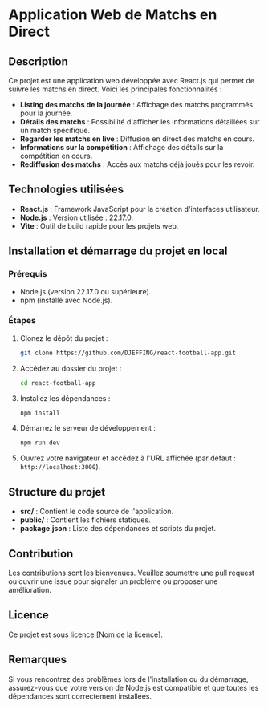 # Application Web de Matchs en Direct  

## Description  
Ce projet est une application web développée avec React.js qui permet de suivre les matchs en direct. Voici les principales fonctionnalités :  
- **Listing des matchs de la journée** : Affichage des matchs programmés pour la journée.  
- **Détails des matchs** : Possibilité d'afficher les informations détaillées sur un match spécifique.  
- **Regarder les matchs en live** : Diffusion en direct des matchs en cours.  
- **Informations sur la compétition** : Affichage des détails sur la compétition en cours.  
- **Rediffusion des matchs** : Accès aux matchs déjà joués pour les revoir.  

## Technologies utilisées  
- **React.js** : Framework JavaScript pour la création d'interfaces utilisateur.  
- **Node.js** : Version utilisée : 22.17.0.  
- **Vite** : Outil de build rapide pour les projets web.  

## Installation et démarrage du projet en local  

### Prérequis  
- Node.js (version 22.17.0 ou supérieure).  
- npm (installé avec Node.js).  

### Étapes  
1. Clonez le dépôt du projet :  
    ```bash  
    git clone https://github.com/DJEFFING/react-football-app.git 
    ```  
2. Accédez au dossier du projet :  
    ```bash  
    cd react-football-app  
    ```  
3. Installez les dépendances :  
    ```bash  
    npm install  
    ```  
4. Démarrez le serveur de développement :  
    ```bash  
    npm run dev  
    ```  
5. Ouvrez votre navigateur et accédez à l'URL affichée (par défaut : `http://localhost:3000`).  

## Structure du projet  
- **src/** : Contient le code source de l'application.  
- **public/** : Contient les fichiers statiques.  
- **package.json** : Liste des dépendances et scripts du projet.  

## Contribution  
Les contributions sont les bienvenues. Veuillez soumettre une pull request ou ouvrir une issue pour signaler un problème ou proposer une amélioration.  

## Licence  
Ce projet est sous licence [Nom de la licence].  

## Remarques  
Si vous rencontrez des problèmes lors de l'installation ou du démarrage, assurez-vous que votre version de Node.js est compatible et que toutes les dépendances sont correctement installées.  
